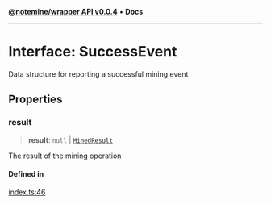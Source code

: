 [**@notemine/wrapper API v0.0.4**](../README.md) • **Docs**

***

# Interface: SuccessEvent

Data structure for reporting a successful mining event

## Properties

### result

> **result**: `null` \| [`MinedResult`](MinedResult.md)

The result of the mining operation

#### Defined in

[index.ts:46](https://github.com/sandwichfarm/minnote-wasm/blob/dc6f370600c3d4348f40a1c0bba1ae3cb37dbb5a/packages/wrapper/src/index.ts#L46)
